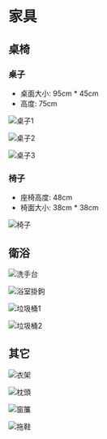 # 家具

## 桌椅

### 桌子

- 桌面大小: 95cm * 45cm
- 高度: 75cm

![桌子1](images/1-1.jpeg)

![桌子2](images/1-2.jpeg)

![桌子3](images/1-3.jpeg)

### 椅子

- 座椅高度: 48cm
- 椅面大小: 38cm * 38cm

![椅子](images/2.jpeg)

## 衛浴

![洗手台](images/3.jpeg)

![浴室掛鉤](images/4.jpeg)

![垃圾桶1](images/5-1.jpeg)

![垃圾桶2](images/5-2.jpeg)

## 其它

![衣架](images/6.jpeg)

![枕頭](images/7.jpeg)

![窗簾](images/8.jpeg)

![拖鞋](images/9.jpeg)
